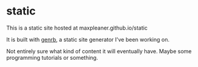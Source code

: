 # static

This is a static site hosted at maxpleaner.github.io/static

It is built with [genrb](http://github.com/maxpleaner/genrb), a static site generator I've been working on.

Not entirely sure what kind of content it will eventually have. Maybe some programming tutorials or something. 
